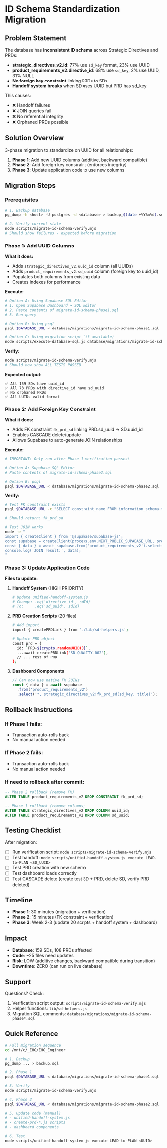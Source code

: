 # ID Schema Standardization Migration

## Problem Statement

The database has **inconsistent ID schema** across Strategic Directives and PRDs:

- **strategic_directives_v2.id**: 77% use `sd_key` format, 23% use UUID
- **product_requirements_v2.directive_id**: 68% use `sd_key`, 2% use UUID, 31% NULL
- **No foreign key constraint** linking PRDs to SDs
- **Handoff system breaks** when SD uses UUID but PRD has sd_key

This causes:
- ❌ Handoff failures
- ❌ JOIN queries fail
- ❌ No referential integrity
- ❌ Orphaned PRDs possible

## Solution Overview

3-phase migration to standardize on UUID for all relationships:

1. **Phase 1**: Add new UUID columns (additive, backward compatible)
2. **Phase 2**: Add foreign key constraint (enforces integrity)
3. **Phase 3**: Update application code to use new columns

## Migration Steps

### Prerequisites

```bash
# 1. Backup database
pg_dump -h <host> -U postgres -d <database> > backup_$(date +%Y%m%d).sql

# 2. Verify current state
node scripts/migrate-id-schema-verify.mjs
# Should show failures - expected before migration
```

### Phase 1: Add UUID Columns

**What it does:**
- Adds `strategic_directives_v2.uuid_id` column (all UUIDs)
- Adds `product_requirements_v2.sd_uuid` column (foreign key to uuid_id)
- Populates both columns from existing data
- Creates indexes for performance

**Execute:**

```bash
# Option A: Using Supabase SQL Editor
# 1. Open Supabase Dashboard → SQL Editor
# 2. Paste contents of migrate-id-schema-phase1.sql
# 3. Run query

# Option B: Using psql
psql $DATABASE_URL < database/migrations/migrate-id-schema-phase1.sql

# Option C: Using migration script (if available)
node scripts/execute-database-sql.js database/migrations/migrate-id-schema-phase1.sql
```

**Verify:**

```bash
node scripts/migrate-id-schema-verify.mjs
# Should now show ALL TESTS PASSED
```

**Expected output:**
```
✅ All 159 SDs have uuid_id
✅ All 73 PRDs with directive_id have sd_uuid
✅ No orphaned PRDs
✅ All UUIDs valid format
```

### Phase 2: Add Foreign Key Constraint

**What it does:**
- Adds FK constraint `fk_prd_sd` linking PRD.sd_uuid → SD.uuid_id
- Enables CASCADE delete/update
- Allows Supabase to auto-generate JOIN relationships

**Execute:**

```bash
# IMPORTANT: Only run after Phase 1 verification passes!

# Option A: Supabase SQL Editor
# Paste contents of migrate-id-schema-phase2.sql

# Option B: psql
psql $DATABASE_URL < database/migrations/migrate-id-schema-phase2.sql
```

**Verify:**

```bash
# Test FK constraint exists
psql $DATABASE_URL -c "SELECT constraint_name FROM information_schema.table_constraints WHERE constraint_name = 'fk_prd_sd';"

# Should return: fk_prd_sd

# Test JOIN works
node -e "
import { createClient } from '@supabase/supabase-js';
const supabase = createClient(process.env.NEXT_PUBLIC_SUPABASE_URL, process.env.NEXT_PUBLIC_SUPABASE_ANON_KEY);
const { data } = await supabase.from('product_requirements_v2').select('id, strategic_directives_v2(sd_key)').limit(1);
console.log('JOIN result:', data);
"
```

### Phase 3: Update Application Code

**Files to update:**

1. **Handoff System** (HIGH PRIORITY)
   ```bash
   # Update unified-handoff-system.js
   # Change: .eq('directive_id', sdId)
   # To:     .eq('sd_uuid', sdId)
   ```

2. **PRD Creation Scripts** (20 files)
   ```bash
   # Add import
   import { createPRDLink } from './lib/sd-helpers.js';

   # Update PRD object
   const prd = {
     id: `PRD-${crypto.randomUUID()}`,
     ...await createPRDLink('SD-QUALITY-002'),
     // ... rest of PRD
   };
   ```

3. **Dashboard Components**
   ```javascript
   // Can now use native FK JOINs
   const { data } = await supabase
     .from('product_requirements_v2')
     .select('*, strategic_directives_v2!fk_prd_sd(sd_key, title)');
   ```

## Rollback Instructions

### If Phase 1 fails:
- Transaction auto-rolls back
- No manual action needed

### If Phase 2 fails:
- Transaction auto-rolls back
- No manual action needed

### If need to rollback after commit:

```sql
-- Phase 2 rollback (remove FK)
ALTER TABLE product_requirements_v2 DROP CONSTRAINT fk_prd_sd;

-- Phase 1 rollback (remove columns)
ALTER TABLE strategic_directives_v2 DROP COLUMN uuid_id;
ALTER TABLE product_requirements_v2 DROP COLUMN sd_uuid;
```

## Testing Checklist

After migration:

- [ ] Run verification script: `node scripts/migrate-id-schema-verify.mjs`
- [ ] Test handoff: `node scripts/unified-handoff-system.js execute LEAD-to-PLAN <SD_UUID>`
- [ ] Test PRD creation with new schema
- [ ] Test dashboard loads correctly
- [ ] Test CASCADE delete (create test SD + PRD, delete SD, verify PRD deleted)

## Timeline

- **Phase 1**: 30 minutes (migration + verification)
- **Phase 2**: 15 minutes (FK constraint + verification)
- **Phase 3**: Week 2-3 (update 20 scripts + handoff system + dashboard)

## Impact

- **Database**: 159 SDs, 108 PRDs affected
- **Code**: ~25 files need updates
- **Risk**: LOW (additive changes, backward compatible during transition)
- **Downtime**: ZERO (can run on live database)

## Support

Questions? Check:
1. Verification script output: `scripts/migrate-id-schema-verify.mjs`
2. Helper functions: `lib/sd-helpers.js`
3. Migration SQL comments: `database/migrations/migrate-id-schema-phase*.sql`

## Quick Reference

```bash
# Full migration sequence
cd /mnt/c/_EHG/EHG_Engineer

# 1. Backup
pg_dump ... > backup.sql

# 2. Phase 1
psql $DATABASE_URL < database/migrations/migrate-id-schema-phase1.sql

# 3. Verify
node scripts/migrate-id-schema-verify.mjs

# 4. Phase 2
psql $DATABASE_URL < database/migrations/migrate-id-schema-phase2.sql

# 5. Update code (manual)
# - unified-handoff-system.js
# - create-prd-*.js scripts
# - dashboard components

# 6. Test
node scripts/unified-handoff-system.js execute LEAD-to-PLAN <UUID>
```

